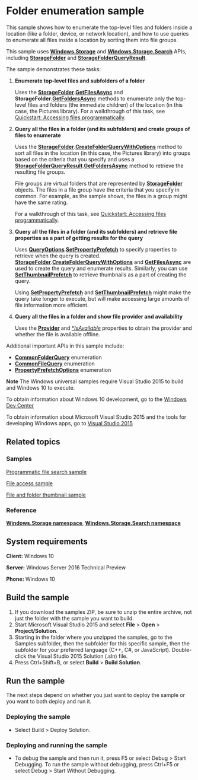 <!---
  category: FilesFoldersAndLibraries
  samplefwlink: http://go.microsoft.com/fwlink/p/?LinkId=619993&clcid=0x409
--->

# Folder enumeration sample

This sample shows how to enumerate the top-level files and folders inside a location (like a folder, device, or network location), and how to use queries to enumerate all files inside a location by sorting them into file groups.

This sample uses [**Windows.Storage**](http://msdn.microsoft.com/library/windows/apps/br227346) and [**Windows.Storage.Search**](http://msdn.microsoft.com/library/windows/apps/br208106) APIs, including [**StorageFolder**](http://msdn.microsoft.com/library/windows/apps/br227230) and [**StorageFolderQueryResult**](http://msdn.microsoft.com/library/windows/apps/br208066).

The sample demonstrates these tasks:

1.  **Enumerate top-level files and subfolders of a folder**

    Uses the [**StorageFolder**](http://msdn.microsoft.com/library/windows/apps/br227230).[**GetFilesAsync**](http://msdn.microsoft.com/library/windows/apps/br227273) and **StorageFolder**.[**GetFoldersAsync**](http://msdn.microsoft.com/library/windows/apps/br227279) methods to enumerate only the top-level files and folders (the immediate children) of the location (in this case, the Pictures library). For a walkthrough of this task, see [Quickstart: Accessing files programmatically](http://msdn.microsoft.com/library/windows/apps/jj150596).

2.  **Query all the files in a folder (and its subfolders) and create groups of files to enumerate**

    Uses the [**StorageFolder**](http://msdn.microsoft.com/library/windows/apps/br227230).[**CreateFolderQueryWithOptions**](http://msdn.microsoft.com/library/windows/apps/br211592) method to sort all files in the location (in this case, the Pictures library) into groups based on the criteria that you specify and uses a [**StorageFolderQueryResult**](http://msdn.microsoft.com/library/windows/apps/br208066).[**GetFoldersAsync**](http://msdn.microsoft.com/library/windows/apps/br208072) method to retrieve the resulting file groups.

    File groups are virtual folders that are represented by [**StorageFolder**](http://msdn.microsoft.com/library/windows/apps/br227230) objects. The files in a file group have the criteria that you specify in common. For example, as the sample shows, the files in a group might have the same rating.

    For a walkthrough of this task, see [Quickstart: Accessing files programmatically](http://msdn.microsoft.com/library/windows/apps/jj150596).

3.  **Query all the files in a folder (and its subfolders) and retrieve file properties as a part of getting results for the query**

    Uses [**QueryOptions**](http://msdn.microsoft.com/library/windows/apps/br207995).[**SetPropertyPrefetch**](http://msdn.microsoft.com/library/windows/apps/hh973319) to specify properties to retrieve when the query is created. [**StorageFolder**](http://msdn.microsoft.com/library/windows/apps/br227230).[**CreateFolderQueryWithOptions**](http://msdn.microsoft.com/library/windows/apps/br211592) and [**GetFilesAsync**](http://msdn.microsoft.com/library/windows/apps/br227273) are used to create the query and enumerate results. Similarly, you can use [**SetThumbnailPrefetch**](http://msdn.microsoft.com/library/windows/apps/hh973320) to retrieve thumbnails as a part of creating the query.

    Using [**SetPropertyPrefetch**](http://msdn.microsoft.com/library/windows/apps/hh973319) and [**SetThumbnailPrefetch**](http://msdn.microsoft.com/library/windows/apps/hh973320) might make the query take longer to execute, but will make accessing large amounts of file information more efficient.

4.  **Query all the files in a folder and show file provider and availability**

    Uses the [**Provider**](https://msdn.microsoft.com/en-us/library/windows/apps/windows.storage.storagefile.provider.aspx) and [**IsAvailable*]() properties to obtain the provider and whether the file is available offline.

Additional important APIs in this sample include:

-   [**CommonFolderQuery**](http://msdn.microsoft.com/library/windows/apps/br207957) enumeration
-   [**CommonFileQuery**](http://msdn.microsoft.com/library/windows/apps/br207956) enumeration
-   [**PropertyPrefetchOptions**](http://msdn.microsoft.com/library/windows/apps/hh973317) enumeration

**Note** The Windows universal samples require Visual Studio 2015 to build and Windows 10 to execute.
 
To obtain information about Windows 10 development, go to the [Windows Dev Center](https://dev.windows.com)

To obtain information about Microsoft Visual Studio 2015 and the tools for developing Windows apps, go to [Visual Studio 2015](http://go.microsoft.com/fwlink/?LinkID=532422)

## Related topics

### Samples

[Programmatic file search sample](http://go.microsoft.com/fwlink/p/?linkid=231532)

[File access sample](%20http://go.microsoft.com/fwlink/p/?linkid=231445)

[File and folder thumbnail sample](http://go.microsoft.com/fwlink/p/?linkid=231522)

### Reference

[**Windows.Storage namespace**](http://msdn.microsoft.com/library/windows/apps/br227346), [**Windows.Storage.Search namespace**](http://msdn.microsoft.com/library/windows/apps/br208106)

## System requirements

**Client:** Windows 10

**Server:** Windows Server 2016 Technical Preview

**Phone:** Windows 10

## Build the sample

1. If you download the samples ZIP, be sure to unzip the entire archive, not just the folder with the sample you want to build. 
2. Start Microsoft Visual Studio 2015 and select **File** \> **Open** \> **Project/Solution**.
3. Starting in the folder where you unzipped the samples, go to the Samples subfolder, then the subfolder for this specific sample, then the subfolder for your preferred language (C++, C#, or JavaScript). Double-click the Visual Studio 2015 Solution (.sln) file.
4. Press Ctrl+Shift+B, or select **Build** \> **Build Solution**.

## Run the sample

The next steps depend on whether you just want to deploy the sample or you want to both deploy and run it.

### Deploying the sample

- Select Build > Deploy Solution. 

### Deploying and running the sample

- To debug the sample and then run it, press F5 or select Debug >  Start Debugging. To run the sample without debugging, press Ctrl+F5 or select Debug > Start Without Debugging. 
